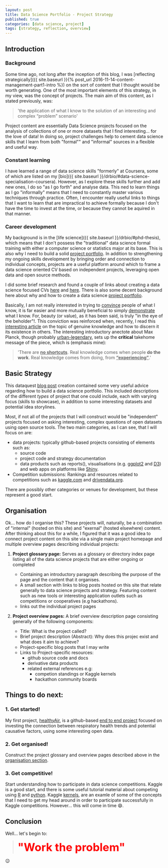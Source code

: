 ```yaml
---
layout: post
title: Data Science Portfolio - Project Strategy
published: true
categories: [data science, project]
tags: [strategy, reflection, overview]
---
```


## Introduction

### Background

Some time ago, not long after the inception of this blog, I was [reflecting strategically]({{ site.baseurl }}{% post_url 2016-11-14-content-management-part1-intro %}) on the sort of content that I thought would be worth generating. One of the most important elements of this strategy, in my view, was the concept of projects. The main aim of this content, as I stated previously, was:

> 'the application of what I know to the solution of an interesting and complex “problem” scenario'

Project content are essentially Data Science projects focused on the analysis of collections of one or more datasets that I find interesting... for the love of data!
In doing so, project challenges help to cement data science skills that I learn from both "formal"" and "informal" sources in a flexible and useful way.

### Constant learning

I have learned a range of data science skills "formerly" at Coursera, some of which are listed on my [bio]({{ site.baseurl }}/drbio/#data-science-specialisation-coursera). However, as I explore these skills further and add new ones, I do so "as I go forth" and analyse data. This ned to learn things as I go "informally" means that I need to constantly master various techniques through practice. Often, I encounter really useful links to things that I want to learn that are impractical to achieve formally because I don't have the time to invest at the time, or because they cannot be aquired in that manner.

### Career development

My background is in the [life science]({{ site.baseurl }}/drbio/#phd-thesis), which means that I don't possess the "traditional" data science formal training with either a computer science or statistics major at its base. This is also why I need to build a solid [project portfolio](http://www.dataquest.io/blog/build-a-data-science-portfolio/#why-a-portfolio). In addition to strengthening my ongoing skills development by bringing order and connection to individual concepts, projects are a useful platform around which to frame a data science oriented CV based on independent projects, leveraging open data and open source methods.

I did some brief research and found a couple of links about creating a data science focused CVs [here](http://will-stanton.com/creating-a-great-data-science-resume/) and [here](https://www.analyticsvidhya.com/blog/2014/11/tips-prepare-cv-data-science-roles/). There is also some decent background here about why and how to create a data science [project portfolio](http://www.dataquest.io/blog/build-a-data-science-portfolio/).

Basically, I am not really interested in trying to <u>convince</u> people of what I know, it is far easier and more mutually beneficial to simply <u>demonstrate</u> what I know. For, beauty (or value), as it has been said, is truly "in the eye of the beholder"!. This conviction was reinforced when, recently, I read this [interesting article](https://medium.com/swlh/charlie-munger-on-the-two-types-of-knowledge-3e5288b75c49) on the topic of genuine knowledge and how to discern it its existence in others. The interesting introductory anectote about Max Planck, though probably [urban-legendary](https://www.quora.com/Is-the-story-about-Max-Plank-and-his-chauffeur-actually-true), sets up the **critical** takehome message of the piece, which is (emphasis mine):

> 'There are **<u>no shortcuts</u>**. Real knowledge comes when people **do the work**. Real knowledge comes from doing, from <b><u>“experiencing”</u></b>.'

## Basic Strategy

This dataquest [blog post](http://www.dataquest.io/blog/build-a-data-science-portfolio/) creation contained some very useful advice regarding how to build a data science portfolio. This included descriptions of the different _types_ of project that one could include, each with varying focus (skills to showcase), in addition to some interesting datasets and potential idea storylines.

Most, if not all of the projects that I will construct would be "independent" projects focused on asking interesting, complex questions of open datasets using open source tools. The two main categories, as I can see, that I will focus on are:
* data projects: typically github-based projects consisting of elements such as: 
    * source code 
    * project code and strategy documentation
    * data products such as reports(), visualisations (e.g. [ggplot2](http://ggplot2.org/) and [D3](https://d3js.org/)) and web apps on platforms like [Shiny](http://shiny.rstudio.com/).
* Competition submissions: Rankings and resources related to competitions such as [kaggle.com](https://www.kaggle.com/competitions) and [drivendata.org](https://www.drivendata.org/competitions/).

There are possibly other categories or venues for development, but these represent a good start.
    
## Organisation

Ok... how do I organise this? These projects will, naturally, be a combination of "internal" (hosted on this site) and "exernal" (hosted elsewhere) content. After thinking about this for a while, I figured that it was a good idea to connect project content on this site via a single main project homepage and multiple overview pages describing individual projects:

1. **Project glossary page:** Serves as a glossary or directory index page listing all of the data science projects that are either ongoing or completed
    * Containing an introductory paragraph describing the purpose of the page and the content that it organises.
    * A small section with links to blog posts hosted on this site that relate generally to data science projects and strategy. Featuring content such as new tools or interesting application outlets such as competitions or cooperatives (e.g hackathons).
    * links out the individual project pages

2. **Project overview pages:** A brief overview description page consisting generally of the following components:
    * Title: What is the project called?
    * Brief project description (Abstract): Why does this projec exist and what does it aim to achieve?
    * Project-specific blog posts that I may write
    * Links to Project-specific resources:
        * github source code and docs
        * derivative data products
        * related external references e.g:
            * competion standings or Kaggle kernels
            * hackathon community boards

## Things to do next:

### 1. Get started!

My first project, [healthyAir](https://github.com/drbulu/healthyAir_DSc_proj/blob/master/README.md), is a github-based [end to end project](http://www.dataquest.io/blog/build-a-data-science-portfolio/#end-to-end-project) focused on investing the connection between respiratory health trends and potential causative factors, using some interesting open data.

### 2. Get organised!

Construct the project glossary and overview pages described above in the [organisation section](#organisation).

### 3. Get competitive!

Start understanding how to participate in data science competitions. Kaggle is a good start, and there is some useful tutorial material about competing using [R](https://www.datacamp.com/community/open-courses/kaggle-r-tutorial-on-machine-learning#gs.K4HQLw8) and [python](http://www.dataquest.io/blog/kaggle-tutorial/). Kaggle [kernels](https://www.kaggle.com/kernels), are an examle of some of the concepts that I need to get my head around in order to participate successfully in Kaggle competitions. However... this will come in time :smile:.

## Conclusion

Well... let's begin to:

> <b style="color:red; font-size:250%;">"Work the problem"</b>

:wink: